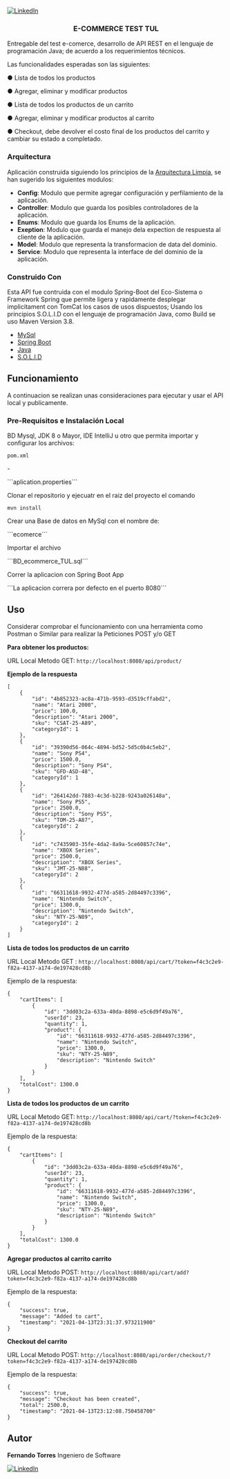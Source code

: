 [![LinkedIn][linkedin-shield]][linkedin-url]
<p style="text-align:justify">
  <h3 align="center">E-COMMERCE TEST TUL </h3>
  <p>
    Entregable del test e-comerce, desarrollo de API REST en el lenguaje de programación Java; de acuerdo a los requerimientos técnicos. 
  </p>
  Las funcionalidades esperadas son las siguientes:

●     Lista de todos los productos

●     Agregar, eliminar y modificar productos

●     Lista de todos los productos de un carrito

●     Agregar, eliminar y modificar productos al carrito

●     Checkout, debe devolver el costo final de los productos del carrito y cambiar su estado a completado.
</p>

### Arquitectura

Aplicación construida siguiendo los principios de la [Arquitectura Limpia](https://www.freecodecamp.org/news/a-quick-introduction-to-clean-architecture-990c014448d2/), se han 
sugerido los siguientes modulos:  

 - **Config**: Modulo que permite agregar configuración y perfilamiento de la aplicación.
 - **Controller**: Modulo que guarda los posibles controladores de la aplicación.
 - **Enums**: Modulo que guarda los Enums de la aplicación.
 - **Exeption**: Modulo que guarda el manejo dela expection de respuesta al cliente de la aplicación.
 - **Model**: Modulo que representa la transformacion de data del dominio.
 - **Service**: Modulo que representa la interface de del dominio de la aplicación.
 


### Construido Con
Esta API fue contruida con el modulo Spring-Boot del Eco-Sistema o Framework Spring que permite ligera y rapidamente desplegar implicitament con TomCat los casos de usos dispuestos; Usando los principios S.O.L.I.D con el lenguaje de programación Java, como Build se uso Maven Version 3.8. 
* [MySql](https://www.mysql.com/)
* [Spring Boot](https://spring.io/)
* [Java](https://www.java.com/es/)
* [S.O.L.I.D](https://profile.es/blog/principios-solid-desarrollo-software-calidad/)


## Funcionamiento

A continuacion se realizan unas consideraciones para ejecutar y usar el API local y publicamente.

### Pre-Requisitos e Instalación Local

BD Mysql,  JDK 8 o Mayor, IDE IntelliJ u otro que permita importar y configurar los archivos:   

```pom.xml```
<p> - </p>
```aplication.properties```

<p>Clonar el repositorio y ejecuatr en el raiz del proyecto el comando </p>

```mvn install```
<p>Crear una Base de datos en MySql con el nombre de:</p>
```ecomerce```
<p>Importar el archivo</p>  
```BD_ecommerce_TUL.sql```
<p>Correr la aplicacion con Spring Boot App</p>
```La aplicacion correra por defecto en el puerto 8080```


## Uso
Considerar comprobar el funcionamiento con una herramienta como Postman o Similar para realizar la Peticiones POST y/o GET

<b>Para obtener los productos: </b> 

URL Local Metodo GET:
```http://localhost:8080/api/product/ ```

<b>Ejemplo de la respuesta</b> 
```
[
    {
        "id": "4b852323-ac8a-471b-9593-d3519cffabd2",
        "name": "Atari 2000",
        "price": 100.0,
        "description": "Atari 2000",
        "sku": "CSAT-25-A89",
        "categoryId": 1
    },
    {
        "id": "39390d56-064c-4894-bd52-5d5c0b4c5eb2",
        "name": "Sony PS4",
        "price": 1500.0,
        "description": "Sony PS4",
        "sku": "GFD-ASD-48",
        "categoryId": 1
    },
    {
        "id": "264142dd-7883-4c3d-b228-9243a026148a",
        "name": "Sony PS5",
        "price": 2500.0,
        "description": "Sony PS5",
        "sku": "TOM-25-A87",
        "categoryId": 2
    },
    {
        "id": "c7435903-35fe-4da2-8a9a-5ce60857c74e",
        "name": "XBOX Series",
        "price": 2500.0,
        "description": "XBOX Series",
        "sku": "JMT-25-N88",
        "categoryId": 2
    },
    {
        "id": "66311618-9932-477d-a585-2d84497c3396",
        "name": "Nintendo Switch",
        "price": 1300.0,
        "description": "Nintendo Switch",
        "sku": "NTY-25-N89",
        "categoryId": 2
    }
]
```

<b>Lista de todos los productos de un carrito </b> 

URL Local Metodo GET :
```http://localhost:8080/api/cart/?token=f4c3c2e9-f82a-4137-a174-de197428cd8b```


Ejemplo de la respuesta:

```
{
    "cartItems": [
        {
            "id": "3dd03c2a-633a-40da-8898-e5c6d9f49a76",
            "userId": 23,
            "quantity": 1,
            "product": {
                "id": "66311618-9932-477d-a585-2d84497c3396",
                "name": "Nintendo Switch",
                "price": 1300.0,
                "sku": "NTY-25-N89",
                "description": "Nintendo Switch"
            }
        }
    ],
    "totalCost": 1300.0
}
```

<b>Lista de todos los productos de un carrito </b> 

URL Local Metodo GET:
```http://localhost:8080/api/cart/?token=f4c3c2e9-f82a-4137-a174-de197428cd8b```


Ejemplo de la respuesta:

```
{
    "cartItems": [
        {
            "id": "3dd03c2a-633a-40da-8898-e5c6d9f49a76",
            "userId": 23,
            "quantity": 1,
            "product": {
                "id": "66311618-9932-477d-a585-2d84497c3396",
                "name": "Nintendo Switch",
                "price": 1300.0,
                "sku": "NTY-25-N89",
                "description": "Nintendo Switch"
            }
        }
    ],
    "totalCost": 1300.0
}
```

<b>Agregar productos al carrito carrito </b> 

URL Local Metodo POST:
```http://localhost:8080/api/cart/add?token=f4c3c2e9-f82a-4137-a174-de197428cd8b```


Ejemplo de la respuesta:

```
{
    "success": true,
    "message": "Added to cart",
    "timestamp": "2021-04-13T23:31:37.973211900"
}
```

<b>Checkout del carrito </b> 

URL Local Metodo POST:
```http://localhost:8080/api/order/checkout/?token=f4c3c2e9-f82a-4137-a174-de197428cd8b```

Ejemplo de la respuesta:

```
{
    "success": true,
    "message": "Checkout has been created",
    "total": 2500.0,
    "timestamp": "2021-04-13T23:12:08.750458700"
}
```

## Autor
 <b>Fernando Torres</b> Ingeniero de Software
 
[![LinkedIn][linkedin-shield]][linkedin-url]

<!-- https://www.markdownguide.org/basic-syntax/#reference-style-links -->
[linkedin-shield]: https://img.shields.io/badge/-LinkedIn-black.svg?style=flat-square&logo=linkedin&colorB=555
[linkedin-url]: https://www.linkedin.com/in/ftorresx/
